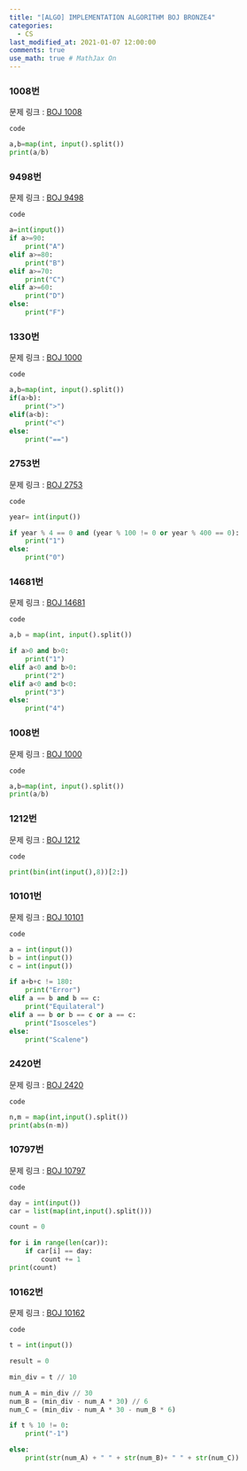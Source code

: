 ```yaml
---
title: "[ALGO] IMPLEMENTATION ALGORITHM BOJ BRONZE4"
categories: 
  - CS
last_modified_at: 2021-01-07 12:00:00
comments: true
use_math: true # MathJax On
---
```


### 1008번
문제 링크 : [BOJ 1008](https://www.acmicpc.net/problem/1008)

`code`
```py
a,b=map(int, input().split())
print(a/b)
```

### 9498번
문제 링크 : [BOJ 9498](https://www.acmicpc.net/problem/9498)

`code`
```py
a=int(input())
if a>=90:
    print("A")
elif a>=80:
    print("B")
elif a>=70:
    print("C")
elif a>=60:
    print("D")
else:
    print("F")
```

### 1330번
문제 링크 : [BOJ 1000](https://www.acmicpc.net/problem/1330)

`code`
```py
a,b=map(int, input().split())
if(a>b):
    print(">")
elif(a<b):
    print("<")
else:
    print("==")
```

### 2753번
문제 링크 : [BOJ 2753](https://www.acmicpc.net/problem/2753)

`code`
```py
year= int(input())

if year % 4 == 0 and (year % 100 != 0 or year % 400 == 0):
	print("1")
else:
	print("0")
```

### 14681번
문제 링크 : [BOJ 14681](https://www.acmicpc.net/problem/14681)

`code`
```py
a,b = map(int, input().split())

if a>0 and b>0:
    print("1")
elif a<0 and b>0:
    print("2")
elif a<0 and b<0:
    print("3")
else:
    print("4")
```

### 1008번
문제 링크 : [BOJ 1000](https://www.acmicpc.net/problem/1008)

`code`
```py
a,b=map(int, input().split())
print(a/b)
```

### 1212번
문제 링크 : [BOJ 1212](https://www.acmicpc.net/problem/1212)

`code`
```py
print(bin(int(input(),8))[2:])
```

### 10101번
문제 링크 : [BOJ 10101](https://www.acmicpc.net/problem/10101)

`code`
```py
a = int(input())
b = int(input())
c = int(input())

if a+b+c != 180:
	print("Error")
elif a == b and b == c:
	print("Equilateral")
elif a == b or b == c or a == c:
	print("Isosceles")
else:
	print("Scalene")
```

### 2420번
문제 링크 : [BOJ 2420](https://www.acmicpc.net/problem/2420)

`code`
```py
n,m = map(int,input().split())
print(abs(n-m))
```

### 10797번
문제 링크 : [BOJ 10797](https://www.acmicpc.net/problem/10797)

`code`
```py
day = int(input())
car = list(map(int,input().split()))

count = 0

for i in range(len(car)):
	if car[i] == day:
		count += 1
print(count)
```

### 10162번
문제 링크 : [BOJ 10162](https://www.acmicpc.net/problem/10162)

`code`
```py
t = int(input())

result = 0

min_div = t // 10

num_A = min_div // 30
num_B = (min_div - num_A * 30) // 6
num_C = (min_div - num_A * 30 - num_B * 6) 

if t % 10 != 0:
	print("-1")

else:
	print(str(num_A) + " " + str(num_B)+ " " + str(num_C))
```
